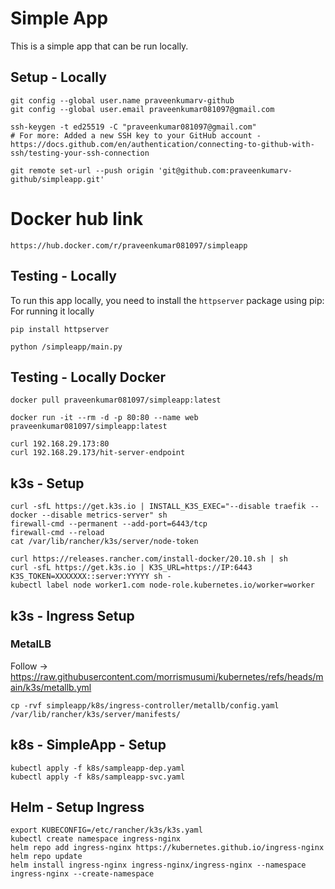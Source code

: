 # Simple App

This is a simple app that can be run locally.

## Setup - Locally

```shell
git config --global user.name praveenkumarv-github
git config --global user.email praveenkumar081097@gmail.com

ssh-keygen -t ed25519 -C "praveenkumar081097@gmail.com"
# For more: Added a new SSH key to your GitHub account - https://docs.github.com/en/authentication/connecting-to-github-with-ssh/testing-your-ssh-connection

git remote set-url --push origin 'git@github.com:praveenkumarv-github/simpleapp.git'
```

# Docker hub link 

```shell
https://hub.docker.com/r/praveenkumar081097/simpleapp
```

## Testing - Locally

To run this app locally, you need to install the `httpserver` package using pip:
For running it locally

```shell
pip install httpserver

python /simpleapp/main.py
```

## Testing - Locally Docker

```shell
docker pull praveenkumar081097/simpleapp:latest

docker run -it --rm -d -p 80:80 --name web praveenkumar081097/simpleapp:latest

curl 192.168.29.173:80
curl 192.168.29.173/hit-server-endpoint
```

## k3s - Setup

```shell
curl -sfL https://get.k3s.io | INSTALL_K3S_EXEC="--disable traefik --docker --disable metrics-server" sh
firewall-cmd --permanent --add-port=6443/tcp
firewall-cmd --reload
cat /var/lib/rancher/k3s/server/node-token
```

```shell
curl https://releases.rancher.com/install-docker/20.10.sh | sh
curl -sfL https://get.k3s.io | K3S_URL=https://IP:6443 K3S_TOKEN=XXXXXXX::server:YYYYY sh -
kubectl label node worker1.com node-role.kubernetes.io/worker=worker
```

## k3s - Ingress Setup

### MetalLB

Follow -> https://raw.githubusercontent.com/morrismusumi/kubernetes/refs/heads/main/k3s/metallb.yml

```shell
cp -rvf simpleapp/k8s/ingress-controller/metallb/config.yaml /var/lib/rancher/k3s/server/manifests/
```

## k8s - SimpleApp - Setup

```shell
kubectl apply -f k8s/sampleapp-dep.yaml
kubectl apply -f k8s/sampleapp-svc.yaml
```

## Helm - Setup Ingress

```shell
export KUBECONFIG=/etc/rancher/k3s/k3s.yaml
kubectl create namespace ingress-nginx
helm repo add ingress-nginx https://kubernetes.github.io/ingress-nginx
helm repo update
helm install ingress-nginx ingress-nginx/ingress-nginx --namespace ingress-nginx --create-namespace
```